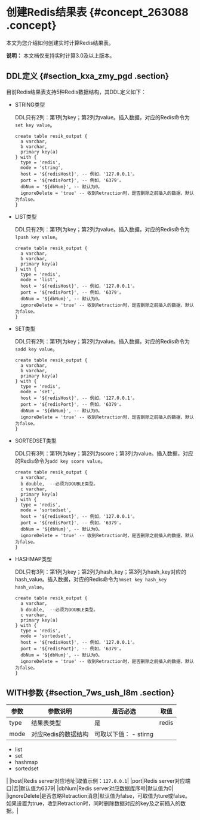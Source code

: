 # 创建Redis结果表 {#concept_263088 .concept}

本文为您介绍如何创建实时计算Redis结果表。

**说明：** 本文档仅支持实时计算3.0及以上版本。

## DDL定义 {#section_kxa_zmy_pgd .section}

目前Redis结果表支持5种Redis数据结构，其DDL定义如下：

-   STRING类型

    DDL只有2列：第1列为key；第2列为value。插入数据，对应的Redis命令为`set key value`。

    ``` {#codeblock_5k3_olh_1dj}
    create table resik_output {
      a varchar,
      b varchar,
      primary key(a)
    } with {
      type = 'redis',
      mode = 'string',
      host = '${redisHost}', -- 例如，'127.0.0.1'。
      port = '${redisPort}', -- 例如，'6379'。
      dbNum = '${dbNum}', -- 默认为0。
      ignoreDelete = 'true' -- 收到Retraction时，是否删除之前插入的数据，默认为false。
    }
    ```

-   LIST类型

    DDL只有2列：第1列为key；第2列为value。插入数据，对应的Redis命令为`lpush key value`。

    ``` {#codeblock_7va_8yo_0qh}
    create table resik_output {
      a varchar,
      b varchar,
      primary key(a)
    } with {
      type = 'redis',
      mode = 'list',
      host = '${redisHost}', -- 例如，'127.0.0.1'。
      port = '${redisPort}', -- 例如，'6379'。
      dbNum = '${dbNum}', -- 默认为0。
      ignoreDelete = 'true' -- 收到Retraction时，是否删除之前插入的数据，默认为false。
    }
    ```

-   SET类型

    DDL只有2列：第1列为key；第2列为value。插入数据，对应的Redis命令为`sadd key value`。

    ``` {#codeblock_s3n_z3t_cvt}
    create table resik_output {
      a varchar,
      b varchar,
      primary key(a)
    } with {
      type = 'redis',
      mode = 'set',
      host = '${redisHost}', -- 例如，'127.0.0.1'。
      port = '${redisPort}', -- 例如，'6379'。
      dbNum = '${dbNum}', -- 默认为0。
      ignoreDelete = 'true' -- 收到Retraction时，是否删除之前插入的数据，默认为false。
    }
    ```

-   SORTEDSET类型

    DDL只有3列：第1列为key；第2列为score；第3列为value。插入数据，对应的Redis命令为`add key score value`。

    ``` {#codeblock_jh9_u0f_uwg}
    create table resik_output {
      a varchar,
      b double,  --必须为DOUBLE类型。
      c varchar,
      primary key(a)
    } with {
      type = 'redis',
      mode = 'sortedset',
      host = '${redisHost}', -- 例如，'127.0.0.1'。
      port = '${redisPort}', -- 例如，'6379'。
      dbNum = '${dbNum}', -- 默认为0。
      ignoreDelete = 'true' -- 收到Retraction时，是否删除之前插入的数据，默认为false。
    }
    ```

-   HASHMAP类型

    DDL只有3列：第1列为key；第2列为hash\_key；第3列为hash\_key对应的hash\_value。插入数据，对应的Redis命令为`hmset key hash_key hash_value`。

    ``` {#codeblock_mf5_gwb_65l}
    create table resik_output {
      a varchar,
      b double,  --必须为DOUBLE类型。
      c varchar,
      primary key(a)
    } with {
      type = 'redis',
      mode = 'sortedset',
      host = '${redisHost}', -- 例如，'127.0.0.1'。
      port = '${redisPort}', -- 例如，'6379'。
      dbNum = '${dbNum}', -- 默认为0。
      ignoreDelete = 'true' -- 收到Retraction时，是否删除之前插入的数据，默认为false。
    }
    ```


## WITH参数 {#section_7ws_ush_l8m .section}

|参数|参数说明|是否必选|取值|
|--|----|----|--|
|type|结果表类型|是|redis|
|mode|对应Redis的数据结构|可取以下值： -   stirng
-   list
-   set
-   hashmap
-   sortedset

 |
|host|Redis server对应地址|取值示例：`127.0.0.1`|
|port|Redis server对应端口|否|默认值为6379|
|dbNum|Redis server对应数据库序号|默认值为0|
|ignoreDelete|是否忽略Retraction消息|默认值为false，可取值为ture或false。如果设置为true，收到Retraction时，同时删除数据对应的key及之前插入的数据。|

